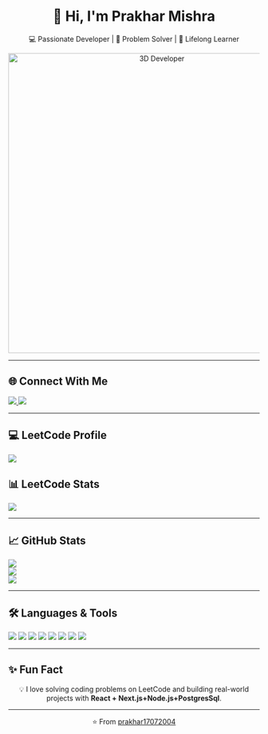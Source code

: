 <h1 align="center">👋 Hi, I'm Prakhar Mishra</h1>

<p align="center">
💻 Passionate Developer | 🚀 Problem Solver | 📘 Lifelong Learner
</p>

<!-- 3D AI Banner -->
<p align="center">
  <img src="https://raw.githubusercontent.com/rajput2107/rajput2107/master/Assets/Developer.gif" alt="3D Developer" width="600"/>
</p>

---

<h2 >🌐 Connect With Me</h2>
<p ">
  <a href="https://www.linkedin.com/in/prakharmishra41/">
    <img src="https://img.shields.io/badge/LinkedIn-0077B5?style=for-the-badge&logo=linkedin&logoColor=white"/>
  </a>
  <a href="mailto:mprakhar422@gmail.com">
    <img src="https://img.shields.io/badge/Email-D14836?style=for-the-badge&logo=gmail&logoColor=white"/>
  </a>
</p>

---

<h2 >💻 LeetCode Profile</h2>
<p >
  <a href="https://leetcode.com/Prakharmishra41/">
    <img src="https://img.shields.io/badge/LeetCode-Profile-orange?style=for-the-badge&logo=leetcode"/>
  </a>
</p>

<h2 >📊 LeetCode Stats</h2>
<p >
  <img src="https://leetcard.jacoblin.cool/Prakharmishra41?theme=dark&font=Karma&ext=contest"/>
</p>

---

<h2 >📈 GitHub Stats</h2>
<p >
  <img src="https://github-readme-stats.vercel.app/api?username=prakhar17072004&show_icons=true&theme=radical" />
  <br/>
  <img src="https://github-readme-stats.vercel.app/api/top-langs/?username=prakhar17072004&layout=compact&theme=radical" />
  <br/>
  <img src="https://github-readme-streak-stats.herokuapp.com/?user=prakhar17072004&theme=radical" />
</p>

---

<h2 >🛠️ Languages & Tools</h2>
<p >
  <img src="https://img.shields.io/badge/Java-ED8B00?style=for-the-badge&logo=openjdk&logoColor=white"/>
  <img src="https://img.shields.io/badge/JavaScript-F7DF1E?style=for-the-badge&logo=javascript&logoColor=black"/>
  <img src="https://img.shields.io/badge/React-20232A?style=for-the-badge&logo=react&logoColor=61DAFB"/>
  <img src="https://img.shields.io/badge/Next.js-000000?style=for-the-badge&logo=nextdotjs&logoColor=white"/>
  <img src="https://img.shields.io/badge/Node.js-339933?style=for-the-badge&logo=nodedotjs&logoColor=white"/>
  <img src="https://img.shields.io/badge/PostgreSQL-316192?style=for-the-badge&logo=postgresql&logoColor=white"/>
  <img src="https://img.shields.io/badge/Git-F05032?style=for-the-badge&logo=git&logoColor=white"/>
  <img src="https://img.shields.io/badge/Linux-FCC624?style=for-the-badge&logo=linux&logoColor=black"/>
</p>

---

<h2 >✨ Fun Fact</h2>
<p align="center">
💡 I love solving coding problems on LeetCode and building real-world projects with <b> React + Next.js+Node.js+PostgresSql</b>.
</p>

---

<p align="center">⭐️ From <a href="https://github.com/prakhar17072004">prakhar17072004</a></p>
